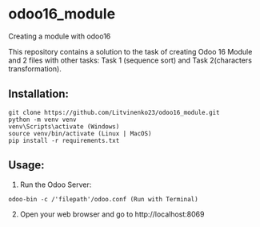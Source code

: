 # odoo16_module
Creating a module with odoo16

This repository contains a solution to the task of creating Odoo 16 Module and 2 files with other tasks: Task 1 (sequence sort) and Task 2(characters transformation).

## Installation:
```
git clone https://github.com/Litvinenko23/odoo16_module.git
python -m venv venv
venv\Scripts\activate (Windows)
source venv/bin/activate (Linux | MacOS)
pip install -r requirements.txt
```

## Usage:
1. Run the Odoo Server:
```
odoo-bin -c /'filepath'/odoo.conf (Run with Terminal)
```
2. Open your web browser and go to http://localhost:8069 
